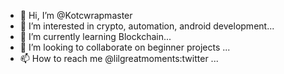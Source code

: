 - 👋 Hi, I’m @Kotcwrapmaster
- 👀 I’m interested in crypto, automation, android development...
- 🌱 I’m currently learning Blockchain...
- 💞️ I’m looking to collaborate on beginner projects ...
- 📫 How to reach me @lilgreatmoments:twitter ...

<!---
Kotcwrapmaster/Kotcwrapmaster is a ✨ special ✨ repository because its `README.md` (this file) appears on your GitHub profile.
You can click the Preview link to take a look at your changes.
--->
